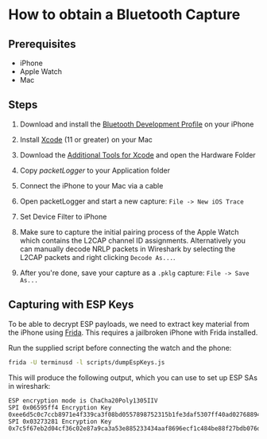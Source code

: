 # How to obtain a Bluetooth Capture

## Prerequisites
- iPhone
- Apple Watch
- Mac

## Steps

1. Download and install the [Bluetooth Development Profile](https://developer.apple.com/bug-reporting/profiles-and-logs/?name=bluetooth) on your iPhone

2. Install [Xcode](https://developer.apple.com/xcode/) (11 or greater) on your Mac

3. Download the [Additional Tools for Xcode](https://developer.apple.com/download/more/?=xcode) and open the Hardware Folder

4. Copy *packetLogger* to your Application folder

5. Connect the iPhone to your Mac via a cable

6. Open packetLogger and start a new capture: ``File -> New iOS Trace``

6. Set Device Filter to iPhone

7. Make sure to capture the initial pairing process of the Apple Watch which contains the L2CAP channel ID assignments. Alternatively you can manually decode NRLP packets in Wireshark by selecting the L2CAP packets and right clicking ``Decode As...``.

8. After you're done, save your capture as a `.pklg` capture: ``File -> Save As...``

## Capturing with ESP Keys

To be able to decrypt ESP payloads, we need to extract key material from the iPhone using [Frida](https://frida.re). This requires a jailbroken iPhone with Frida installed.

Run the supplied script before connecting the watch and the phone:

```bash
frida -U terminusd -l scripts/dumpEspKeys.js
```

This will produce the following output, which you can use to set up ESP SAs in wireshark:

```
ESP encryption mode is ChaCha20Poly1305IIV
SPI 0x06595ff4 Encryption Key 0xee6d5c0c7ccb8971e4f339ca3f08bd0557898752315b1fe3daf5307ff40ad02768894559
SPI 0x03273281 Encryption Key 0x7c5f67eb2d04cf36c02e87a9ca3a53e885233434aaf8696ecf1c484be88f27bdb076de5c
```